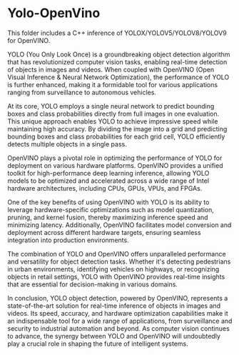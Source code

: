 # Yolo-OpenVino
This folder includes a C++ inference of YOLOX/YOLOV5/YOLOV8/YOLOV9 for OpenVINO.

YOLO (You Only Look Once) is a groundbreaking object detection algorithm that has revolutionized computer vision tasks, enabling real-time detection of objects in images and videos. When coupled with OpenVINO (Open Visual Inference & Neural Network Optimization), the performance of YOLO is further enhanced, making it a formidable tool for various applications ranging from surveillance to autonomous vehicles.

At its core, YOLO employs a single neural network to predict bounding boxes and class probabilities directly from full images in one evaluation. This unique approach enables YOLO to achieve impressive speed while maintaining high accuracy. By dividing the image into a grid and predicting bounding boxes and class probabilities for each grid cell, YOLO efficiently detects multiple objects in a single pass.

OpenVINO plays a pivotal role in optimizing the performance of YOLO for deployment on various hardware platforms. OpenVINO provides a unified toolkit for high-performance deep learning inference, allowing YOLO models to be optimized and accelerated across a wide range of Intel hardware architectures, including CPUs, GPUs, VPUs, and FPGAs.

One of the key benefits of using OpenVINO with YOLO is its ability to leverage hardware-specific optimizations such as model quantization, pruning, and kernel fusion, thereby maximizing inference speed and minimizing latency. Additionally, OpenVINO facilitates model conversion and deployment across different hardware targets, ensuring seamless integration into production environments.

The combination of YOLO and OpenVINO offers unparalleled performance and versatility for object detection tasks. Whether it's detecting pedestrians in urban environments, identifying vehicles on highways, or recognizing objects in retail settings, YOLO with OpenVINO provides real-time insights that are essential for decision-making in various domains.

In conclusion, YOLO object detection, powered by OpenVINO, represents a state-of-the-art solution for real-time inference of objects in images and videos. Its speed, accuracy, and hardware optimization capabilities make it an indispensable tool for a wide range of applications, from surveillance and security to industrial automation and beyond. As computer vision continues to advance, the synergy between YOLO and OpenVINO will undoubtedly play a crucial role in shaping the future of intelligent systems.
